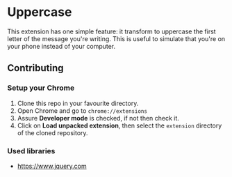 # Uppercase

This extension has one simple feature: it transform to uppercase the first letter of the message you're writing. This is useful to simulate that you're on your phone instead of your computer.

## Contributing

### Setup your Chrome

1. Clone this repo in your favourite directory.
2. Open Chrome and go to `chrome://extensions`
3. Assure **Developer mode** is checked, if not then check it.
4. Click on **Load unpacked extension**, then select the `extension` directory of the cloned repository.

### Used libraries

- https://www.jquery.com
